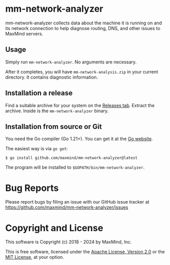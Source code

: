 # mm-network-analyzer

mm-network-analyzer collects data about the machine it is running on and
its network connection to help diagnose routing, DNS, and other issues to
MaxMind servers.

## Usage

Simply run `mm-network-analyzer`. No arguments are necessary.

After it completes, you will have `mm-network-analysis.zip` in your current
directory. It contains diagnostic information.

## Installation a release

Find a suitable archive for your system on the [Releases
tab](https://github.com/maxmind/mm-network-analyzer/releases). Extract the
archive. Inside is the `mm-network-analyzer` binary.

## Installation from source or Git

You need the Go compiler (Go 1.21+). You can get it at the [Go
website](https://golang.org).

The easiest way is via `go get`:

    $ go install github.com/maxmind/mm-network-analyzer@latest

The program will be installed to `$GOPATH/bin/mm-network-analyzer`.

# Bug Reports

Please report bugs by filing an issue with our GitHub issue tracker at
https://github.com/maxmind/mm-network-analyzer/issues

# Copyright and License

This software is Copyright (c) 2018 - 2024 by MaxMind, Inc.

This is free software, licensed under the [Apache License, Version
2.0](LICENSE-APACHE) or the [MIT License](LICENSE-MIT), at your option.
